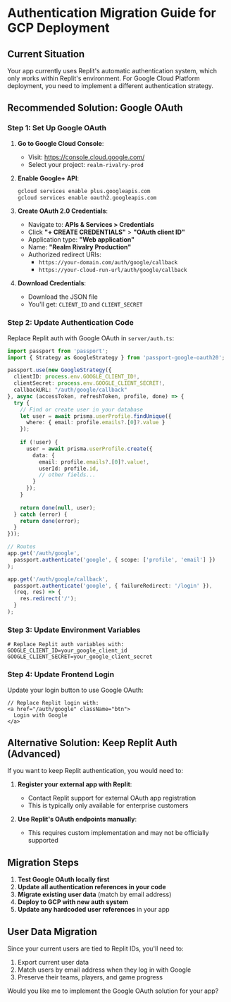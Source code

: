 # Authentication Migration Guide for GCP Deployment

## Current Situation
Your app currently uses Replit's automatic authentication system, which only works within Replit's environment. For Google Cloud Platform deployment, you need to implement a different authentication strategy.

## Recommended Solution: Google OAuth

### Step 1: Set Up Google OAuth
1. **Go to Google Cloud Console**:
   - Visit: https://console.cloud.google.com/
   - Select your project: `realm-rivalry-prod`

2. **Enable Google+ API**:
   ```bash
   gcloud services enable plus.googleapis.com
   gcloud services enable oauth2.googleapis.com
   ```

3. **Create OAuth 2.0 Credentials**:
   - Navigate to: **APIs & Services > Credentials**
   - Click **"+ CREATE CREDENTIALS"** > **"OAuth client ID"**
   - Application type: **"Web application"**
   - Name: **"Realm Rivalry Production"**
   - Authorized redirect URIs:
     - `https://your-domain.com/auth/google/callback`
     - `https://your-cloud-run-url/auth/google/callback`

4. **Download Credentials**:
   - Download the JSON file
   - You'll get: `CLIENT_ID` and `CLIENT_SECRET`

### Step 2: Update Authentication Code

Replace Replit auth with Google OAuth in `server/auth.ts`:

```typescript
import passport from 'passport';
import { Strategy as GoogleStrategy } from 'passport-google-oauth20';

passport.use(new GoogleStrategy({
  clientID: process.env.GOOGLE_CLIENT_ID!,
  clientSecret: process.env.GOOGLE_CLIENT_SECRET!,
  callbackURL: "/auth/google/callback"
}, async (accessToken, refreshToken, profile, done) => {
  try {
    // Find or create user in your database
    let user = await prisma.userProfile.findUnique({
      where: { email: profile.emails?.[0]?.value }
    });
    
    if (!user) {
      user = await prisma.userProfile.create({
        data: {
          email: profile.emails?.[0]?.value!,
          userId: profile.id,
          // other fields...
        }
      });
    }
    
    return done(null, user);
  } catch (error) {
    return done(error);
  }
}));

// Routes
app.get('/auth/google', 
  passport.authenticate('google', { scope: ['profile', 'email'] })
);

app.get('/auth/google/callback',
  passport.authenticate('google', { failureRedirect: '/login' }),
  (req, res) => {
    res.redirect('/');
  }
);
```

### Step 3: Update Environment Variables
```env
# Replace Replit auth variables with:
GOOGLE_CLIENT_ID=your_google_client_id
GOOGLE_CLIENT_SECRET=your_google_client_secret
```

### Step 4: Update Frontend Login
Update your login button to use Google OAuth:
```tsx
// Replace Replit login with:
<a href="/auth/google" className="btn">
  Login with Google
</a>
```

## Alternative Solution: Keep Replit Auth (Advanced)

If you want to keep Replit authentication, you would need to:

1. **Register your external app with Replit**:
   - Contact Replit support for external OAuth app registration
   - This is typically only available for enterprise customers

2. **Use Replit's OAuth endpoints manually**:
   - This requires custom implementation and may not be officially supported

## Migration Steps

1. **Test Google OAuth locally first**
2. **Update all authentication references in your code**
3. **Migrate existing user data** (match by email address)
4. **Deploy to GCP with new auth system**
5. **Update any hardcoded user references** in your app

## User Data Migration

Since your current users are tied to Replit IDs, you'll need to:
1. Export current user data
2. Match users by email address when they log in with Google
3. Preserve their teams, players, and game progress

Would you like me to implement the Google OAuth solution for your app?